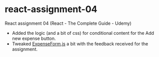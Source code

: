 # react-assignment-04
React assignment 04 (React - The Complete Guide - Udemy)

* Added the logic (and a bit of css) for conditional content for the Add new expense button.
* Tweaked [ExpenseForm.js](https://github.com/Albert0led0/react-assignments/blob/55ef36f4fd23e8ee1e7bcc65a4e9c45835323b90/src/components/Forms/ExpenseForm.js) a bit with the feedback received for the assignment.

